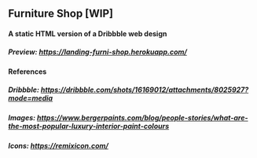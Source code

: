 ## Furniture Shop [WIP]
#### A static HTML version of a Dribbble web design
##### Preview: https://landing-furni-shop.herokuapp.com/

#### References
##### Dribbble: https://dribbble.com/shots/16169012/attachments/8025927?mode=media
##### Images: https://www.bergerpaints.com/blog/people-stories/what-are-the-most-popular-luxury-interior-paint-colours
##### Icons: https://remixicon.com/
